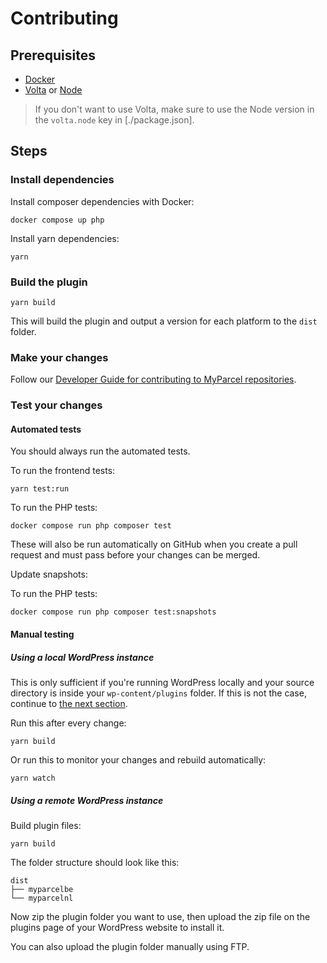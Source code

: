 # Contributing

## Prerequisites

- [Docker]
- [Volta] or [Node]

> If you don't want to use Volta, make sure to use the Node version in the `volta.node` key in [./package.json].

## Steps

### Install dependencies

Install composer dependencies with Docker:

```shell
docker compose up php
```

Install yarn dependencies:

```shell
yarn
```

### Build the plugin

```shell
yarn build
```

This will build the plugin and output a version for each platform to the `dist` folder.

### Make your changes

Follow our [Developer Guide for contributing to MyParcel repositories].

### Test your changes

#### Automated tests

You should always run the automated tests.

To run the frontend tests:

```shell
yarn test:run
```

To run the PHP tests:

```shell
docker compose run php composer test
```

These will also be run automatically on GitHub when you create a pull request and must pass before your changes can be merged.

Update snapshots:

To run the PHP tests:

```shell
docker compose run php composer test:snapshots
```

#### Manual testing

##### Using a local WordPress instance

This is only sufficient if you're running WordPress locally and your source directory is inside your `wp-content/plugins` folder. If this is not the case, continue to [the next section](#using-a-remote-wordpress-instance).

Run this after every change:

```shell
yarn build
```

Or run this to monitor your changes and rebuild automatically:

```shell
yarn watch
```

##### Using a remote WordPress instance

Build plugin files:

```shell
yarn build
```

The folder structure should look like this:

```
dist
├── myparcelbe
└── myparcelnl
```

Now zip the plugin folder you want to use, then upload the zip file on the plugins page of your WordPress website to install it.

You can also upload the plugin folder manually using FTP.

[Developer Guide for contributing to MyParcel repositories ]: https://github.com/myparcelnl/developer/blob/main/DEVELOPERS.md#developer-guide-for-contributing-to-myparcel-repositories
[conventional commits]: https://www.conventionalcommits.org/
[docker]: https://www.docker.com/
[volta]: https://volta.sh/
[node]: https://nodejs.org/
